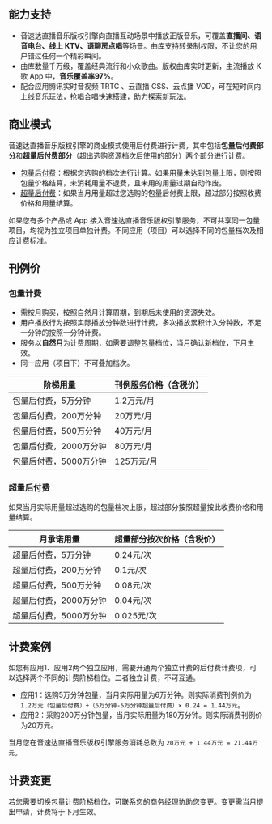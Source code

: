 ## 能力支持
- 音速达直播音乐版权引擎向直播互动场景中播放正版音乐，可覆盖**直播间、语音电台、线上 KTV、语聊房点唱**等场景。曲库支持转录制权限，不让您的用户错过任何一个精彩瞬间。
- 曲库数量千万级，覆盖经典流行和小众歌曲。版权曲库实时更新，主流播放 K 歌 App 中，**音乐覆盖率97%**。
- 配合应用腾讯实时音视频 TRTC 、云直播 CSS、云点播 VOD，可在短时间内上线音乐玩法，抢唱合唱快速搭建，助力探索新玩法。

## 商业模式
音速达直播音乐版权引擎的商业模式使用后付费进行计费，其中包括**包量后付费部分**和**超量后付费部分**（超出选购资源档次后使用的部分）两个部分进行计费。
- [包量后付费](#pack)：根据您选购的档次进行计算。如果用量未达到包量上限，则按照包量价格结算，未消耗用量不退费，且未用的用量过期自动作废。
- [超量后付费](#over)：如果当月用量超过您选购的包量后付费上限，超过部分按照收费价格和用量结算。

如果您有多个产品或 App 接入音速达直播音乐版权引擎服务，不可共享同一包量项目，均视为独立项目单独计费。不同应用（项目）可以选择不同的包量档次及相应计费标准。

 
 [](id:price)
## 刊例价
 [](id:pack)
### 包量计费
- 需按月购买，按照自然月计算周期，到期后未使用的资源失效。
- 用户播放行为按照实际播放分钟数进行计费，多次播放累积计入分钟数，不足一分钟的按照一分钟计费。
- 服务以**自然月**为计费周期，如需要调整包量档位，当月确认新档位，下月生效。
- 同一应用（项目下）不可叠加档次。


| 阶梯用量           | 刊例服务价格（含税价） |
| ---------------------- | -------------------------- |
| 包量后付费，5万分钟    | 1.2万元/月                 |
| 包量后付费，200万分钟  | 20万元/月                  |
| 包量后付费，500万分钟   | 40万元/月                  |
| 包量后付费，2000万分钟 | 80万元/月                  |
| 包量后付费，5000万分钟 | 125万元/月                 |

 
 [](id:over)
### 超量后付费

如果当月实际用量超过选购的包量档次上限，超过部分按照超量按此收费价格和用量结算。

| 月承诺用量         | 超量部分按次价格（含税价） |
| ---------------------- | ------------------------------ |
| 超量后付费，5万分钟    | 0.24元/次                      |
| 超量后付费，200万分钟  | 0.1元/次                       |
| 超量后付费，500万分钟  | 0.08元/次                      |
| 超量后付费，2000万分钟 | 0.04元/次                      |
| 超量后付费，5000万分钟 | 0.025元/次                     |

 [](id:example)
## 计费案例
如您有应用1、应用2两个独立应用，需要开通两个独立计费的后付费计费项，可以选择两个不同的计费阶梯档位。二者独立计费，不可互通。
- 应用1：选购5万分钟包量，当月实际用量为6万分钟。则实际消费刊例价为 `1.2万元（包量后付费）+（6万分钟-5万分钟超量后付费）× 0.24 = 1.44万元`。
- 应用2：采购200万分钟包量，当月实际用量为180万分钟。则实际消费刊例价为20万元。

当月您在音速达直播音乐版权引擎服务消耗总数为 `20万元 + 1.44万元 = 21.44万元`。

 [](id:change)
## 计费变更
若您需要切换包量计费阶梯档位，可联系您的商务经理协助您变更。变更需当月提出申请，计费将于下月生效。
